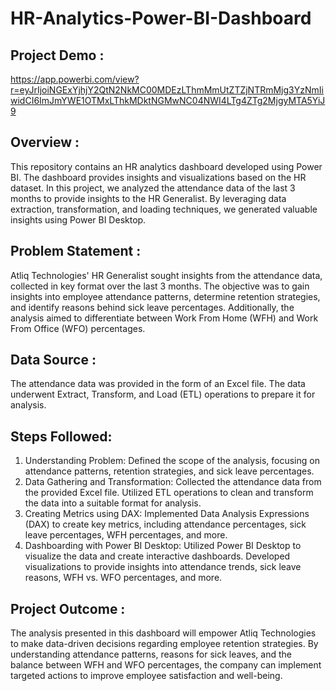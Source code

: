 # HR-Analytics-Power-BI-Dashboard

## Project Demo : 
https://app.powerbi.com/view?r=eyJrIjoiNGExYjhjY2QtN2NkMC00MDEzLThmMmUtZTZjNTRmMjg3YzNmIiwidCI6ImJmYWE1OTMxLThkMDktNGMwNC04NWI4LTg4ZTg2MjgyMTA5YiJ9

## Overview :
This repository contains an HR analytics dashboard developed using Power BI. The dashboard provides insights and visualizations based on the HR dataset. In this project, we analyzed the attendance data of the last 3 months to provide insights to the HR Generalist. By leveraging data extraction, transformation, and loading techniques, we generated valuable insights using Power BI Desktop.

## Problem Statement : 
Atliq Technologies' HR Generalist sought insights from the attendance data, collected in key format over the last 3 months. The objective was to gain insights into employee attendance patterns, determine retention strategies, and identify reasons behind sick leave percentages. Additionally, the analysis aimed to differentiate between Work From Home (WFH) and Work From Office (WFO) percentages.

## Data Source : 
The attendance data was provided in the form of an Excel file. The data underwent Extract, Transform, and Load (ETL) operations to prepare it for analysis.
## Steps Followed:
1. Understanding Problem:
Defined the scope of the analysis, focusing on attendance patterns, retention strategies, and sick leave percentages.
2. Data Gathering and Transformation:
Collected the attendance data from the provided Excel file.
Utilized ETL operations to clean and transform the data into a suitable format for analysis.
3. Creating Metrics using DAX:
Implemented Data Analysis Expressions (DAX) to create key metrics, including attendance percentages, sick leave percentages, WFH percentages, and more.
4. Dashboarding with Power BI Desktop:
Utilized Power BI Desktop to visualize the data and create interactive dashboards.
Developed visualizations to provide insights into attendance trends, sick leave reasons, WFH vs. WFO percentages, and more.

## Project Outcome : 
The analysis presented in this dashboard will empower Atliq Technologies to make data-driven decisions regarding employee retention strategies. By understanding attendance patterns, reasons for sick leaves, and the balance between WFH and WFO percentages, the company can implement targeted actions to improve employee satisfaction and well-being.

